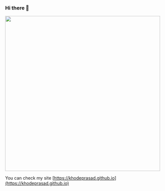 ### Hi there 👋

<img align="center" src="https://github-readme-stats.vercel.app/api/top-langs/?username=khodeprasad&theme=merko&langs_count=20&layout=compact" width="500" />

You can check my site [https://khodeprasad.github.io](https://khodeprasad.github.io)
